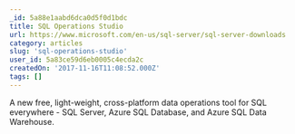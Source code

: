 ```yaml
---
_id: 5a88e1aabd6dca0d5f0d1bdc
title: SQL Operations Studio
url: https://www.microsoft.com/en-us/sql-server/sql-server-downloads
category: articles
slug: 'sql-operations-studio'
user_id: 5a83ce59d6eb0005c4ecda2c
createdOn: '2017-11-16T11:08:52.000Z'
tags: []
---
```


A new free, light-weight, cross-platform data operations tool for SQL everywhere - SQL Server, Azure SQL Database, and Azure SQL Data Warehouse.
